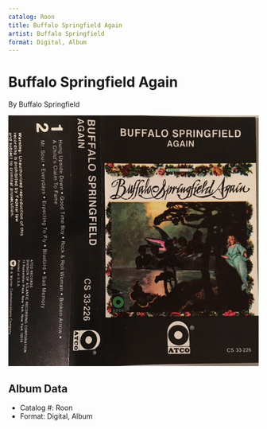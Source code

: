 ```yaml
---
catalog: Roon
title: Buffalo Springfield Again
artist: Buffalo Springfield
format: Digital, Album
---
```


# Buffalo Springfield Again

By Buffalo Springfield

![](../../assets/albumcovers/Buffalo_Springfield-Buffalo_Springfield_Again.png)

## Album Data

- Catalog #: Roon
- Format: Digital, Album


